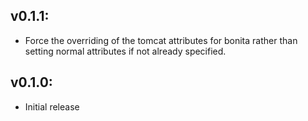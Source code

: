 ## v0.1.1:

* Force the overriding of the tomcat attributes for bonita rather than setting normal attributes if not already
  specified.

## v0.1.0:

* Initial release